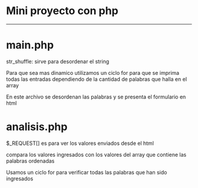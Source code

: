 # Mini proyecto con php
-----------------------

# main.php

str_shuffle: sirve para desordenar el string 

Para que sea mas dinamico utilizamos un ciclo for para que se imprima todas las entradas dependiendo 
de la cantidad de palabras que halla en el array

En este archivo se desordenan las palabras y se presenta el formulario en html

# analisis.php

$_REQUEST[] es para ver los valores enviados desde el html 

compara los valores ingresados con los valores del array que contiene las palabras ordenadas

Usamos un ciclo for para verificar todas las palabras que han sido ingresados